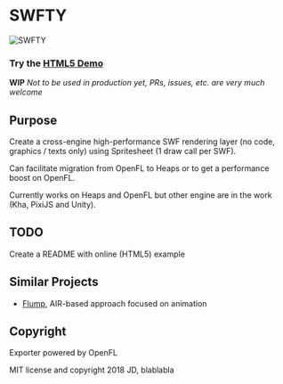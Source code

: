 # SWFTY

![SWFTY](https://github.com/starburst997/SWFTY/raw/master/ref/swfty.gif)

### Try the [HTML5 Demo](https://starburst997.github.io/SWFTY/)

**WIP** *Not to be used in production yet, PRs, issues, etc. are very much welcome*

## Purpose
Create a cross-engine high-performance SWF rendering layer (no code, graphics / texts only) using Spritesheet (1 draw call per SWF).

Can facilitate migration from OpenFL to Heaps or to get a performance boost on OpenFL.

Currently works on Heaps and OpenFL but other engine are in the work (Kha, PixiJS and Unity).

## TODO
Create a README with online (HTML5) example

## Similar Projects

* [Flump](https://github.com/tconkling/flump), AIR-based approach focused on animation

## Copyright
Exporter powered by OpenFL

MIT license and copyright 2018 JD, blablabla
